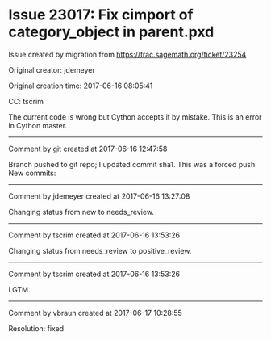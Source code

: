 # Issue 23017: Fix cimport of category_object in parent.pxd

Issue created by migration from https://trac.sagemath.org/ticket/23254

Original creator: jdemeyer

Original creation time: 2017-06-16 08:05:41

CC:  tscrim

The current code is wrong but Cython accepts it by mistake. This is an error in Cython master.


---

Comment by git created at 2017-06-16 12:47:58

Branch pushed to git repo; I updated commit sha1. This was a forced push. New commits:


---

Comment by jdemeyer created at 2017-06-16 13:27:08

Changing status from new to needs_review.


---

Comment by tscrim created at 2017-06-16 13:53:26

Changing status from needs_review to positive_review.


---

Comment by tscrim created at 2017-06-16 13:53:26

LGTM.


---

Comment by vbraun created at 2017-06-17 10:28:55

Resolution: fixed
